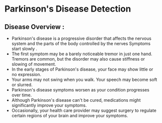 # Parkinson's Disease Detection
##  Disease Overview :
- Parkinson's disease is a progressive disorder that affects the nervous system and the parts of the body controlled by the nerves Symptoms start slowly . 
- The first symptom may be a barely noticeable tremor in just one hand. Tremors are common, but the disorder may also cause stiffness or slowing of movement.
- In the early stages of Parkinson's disease, your face may show little or no expression. 
- Your arms may not swing when you walk. Your speech may become soft or slurred. 
- Parkinson's disease symptoms worsen as your condition progresses over time.
- Although Parkinson's disease can't be cured, medications might significantly improve your symptoms. 
- Occasionally, your health care provider may suggest surgery to regulate certain regions of your brain and improve your symptoms.

